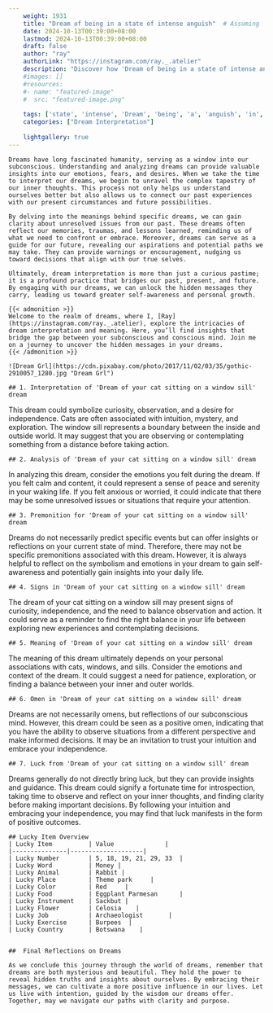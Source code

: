```yaml
---
    weight: 1931
    title: "Dream of being in a state of intense anguish"  # Assuming 'title' column exists
    date: 2024-10-13T00:39:00+08:00
    lastmod: 2024-10-13T00:39:00+08:00
    draft: false
    author: "ray"
    authorLink: "https://instagram.com/ray._.atelier"
    description: "Discover how 'Dream of being in a state of intense anguish' can interpret your future and uncover its significant meanings in your life."
    #images: []
    #resources:
    #- name: "featured-image"
    #  src: "featured-image.png"
    
    tags: ['state', 'intense', 'Dream', 'being', 'a', 'anguish', 'in', 'of']
    categories: ["Dream Interpretation"]
    
    lightgallery: true
---
```

    
    Dreams have long fascinated humanity, serving as a window into our subconscious. Understanding and analyzing dreams can provide valuable insights into our emotions, fears, and desires. When we take the time to interpret our dreams, we begin to unravel the complex tapestry of our inner thoughts. This process not only helps us understand ourselves better but also allows us to connect our past experiences with our present circumstances and future possibilities.
    
    By delving into the meanings behind specific dreams, we can gain clarity about unresolved issues from our past. These dreams often reflect our memories, traumas, and lessons learned, reminding us of what we need to confront or embrace. Moreover, dreams can serve as a guide for our future, revealing our aspirations and potential paths we may take. They can provide warnings or encouragement, nudging us toward decisions that align with our true selves.
    
    Ultimately, dream interpretation is more than just a curious pastime; it is a profound practice that bridges our past, present, and future. By engaging with our dreams, we can unlock the hidden messages they carry, leading us toward greater self-awareness and personal growth.
    
    {{< admonition >}}
    Welcome to the realm of dreams, where I, [Ray](https://instagram.com/ray._.atelier), explore the intricacies of dream interpretation and meaning. Here, you’ll find insights that bridge the gap between your subconscious and conscious mind. Join me on a journey to uncover the hidden messages in your dreams.
    {{< /admonition >}}
    
    ![Dream Grl](https://cdn.pixabay.com/photo/2017/11/02/03/35/gothic-2910057_1280.jpg "Dream Grl")
    
    ## 1. Interpretation of 'Dream of your cat sitting on a window sill' dream
    
This dream could symbolize curiosity, observation, and a desire for independence. Cats are often associated with intuition, mystery, and exploration. The window sill represents a boundary between the inside and outside world. It may suggest that you are observing or contemplating something from a distance before taking action.
    
    ## 2. Analysis of 'Dream of your cat sitting on a window sill' dream
    
In analyzing this dream, consider the emotions you felt during the dream. If you felt calm and content, it could represent a sense of peace and serenity in your waking life. If you felt anxious or worried, it could indicate that there may be some unresolved issues or situations that require your attention.
    
    ## 3. Premonition for 'Dream of your cat sitting on a window sill' dream
    
Dreams do not necessarily predict specific events but can offer insights or reflections on your current state of mind. Therefore, there may not be specific premonitions associated with this dream. However, it is always helpful to reflect on the symbolism and emotions in your dream to gain self-awareness and potentially gain insights into your daily life.
    
    ## 4. Signs in 'Dream of your cat sitting on a window sill' dream
    
The dream of your cat sitting on a window sill may present signs of curiosity, independence, and the need to balance observation and action. It could serve as a reminder to find the right balance in your life between exploring new experiences and contemplating decisions.
    
    ## 5. Meaning of 'Dream of your cat sitting on a window sill' dream
    
The meaning of this dream ultimately depends on your personal associations with cats, windows, and sills. Consider the emotions and context of the dream. It could suggest a need for patience, exploration, or finding a balance between your inner and outer worlds.
    
    ## 6. Omen in 'Dream of your cat sitting on a window sill' dream
    
Dreams are not necessarily omens, but reflections of our subconscious mind. However, this dream could be seen as a positive omen, indicating that you have the ability to observe situations from a different perspective and make informed decisions. It may be an invitation to trust your intuition and embrace your independence.
    
    ## 7. Luck from 'Dream of your cat sitting on a window sill' dream
    
Dreams generally do not directly bring luck, but they can provide insights and guidance. This dream could signify a fortunate time for introspection, taking time to observe and reflect on your inner thoughts, and finding clarity before making important decisions. By following your intuition and embracing your independence, you may find that luck manifests in the form of positive outcomes.
    
    ## Lucky Item Overview
    | Lucky Item          | Value              |
    |---------------|--------------------|
    | Lucky Number        | 5, 18, 19, 21, 29, 33  |
    | Lucky Word          | Money |
    | Lucky Animal        | Rabbit |
    | Lucky Place         | Theme park     |
    | Lucky Color         | Red     |
    | Lucky Food          | Eggplant Parmesan      |
    | Lucky Instrument    | Sackbut |
    | Lucky Flower        | Celosia    |
    | Lucky Job           | Archaeologist       |
    | Lucky Exercise      | Burpees  |
    | Lucky Country       | Botswana    |
    
    
    ##  Final Reflections on Dreams
    
    As we conclude this journey through the world of dreams, remember that dreams are both mysterious and beautiful. They hold the power to reveal hidden truths and insights about ourselves. By embracing their messages, we can cultivate a more positive influence in our lives. Let us live with intention, guided by the wisdom our dreams offer. Together, may we navigate our paths with clarity and purpose.
    